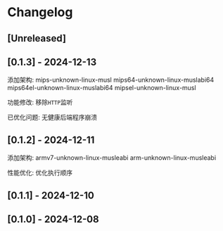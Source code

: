 # Changelog

## [Unreleased]

## [0.1.3] - 2024-12-13

添加架构:
mips-unknown-linux-musl
mips64-unknown-linux-muslabi64
mips64el-unknown-linux-muslabi64
mipsel-unknown-linux-musl

功能修改: 移除`HTTP`监听 

已优化问题: 无健康后端程序崩溃

## [0.1.2] - 2024-12-11

添加架构:
armv7-unknown-linux-musleabi
arm-unknown-linux-musleabi

性能优化:
优化执行顺序


## [0.1.1] - 2024-12-10

## [0.1.0] - 2024-12-08


